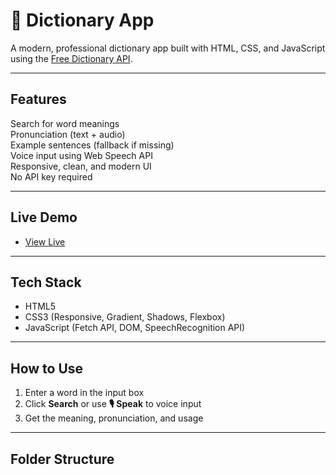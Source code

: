 # 📖 Dictionary App

A modern, professional dictionary app built with HTML, CSS, and JavaScript using the [Free Dictionary API](https://dictionaryapi.dev/).

---

##  Features

 Search for word meanings  
 Pronunciation (text + audio)  
 Example sentences (fallback if missing)  
 Voice input using Web Speech API  
 Responsive, clean, and modern UI  
 No API key required  

---

##  Live Demo

- [View Live](https://dictionary-app-pqhp.onrender.com)  


---

##  Tech Stack

- HTML5  
- CSS3 (Responsive, Gradient, Shadows, Flexbox)  
- JavaScript (Fetch API, DOM, SpeechRecognition API)  

---


##  How to Use

1. Enter a word in the input box
2. Click **Search** or use **🎙️ Speak** to voice input
3. Get the meaning, pronunciation, and usage

---

##  Folder Structure

